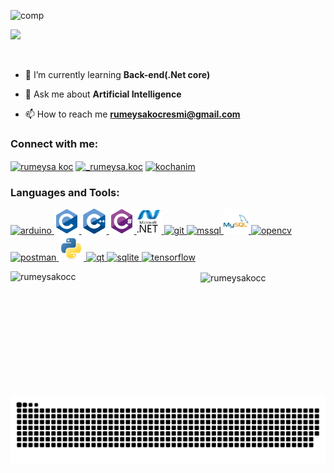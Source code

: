 ![comp](https://github.com/rumeysakocc/rumeysakocc/assets/115664157/344ed2b6-94aa-4ed1-84c9-6d3cbe80b106)

![](https://komarev.com/ghpvc/?username=rumeysakocc&color=blue)


<br>

- 🌱 I’m currently learning **Back-end(.Net core)**

- 💬 Ask me about **Artificial Intelligence**

- 📫 How to reach me **rumeysakocresmi@gmail.com**

<h3 align="left">Connect with me:</h3>
<p align="left">
<a href="https://linkedin.com/in/rumeysa-koç-79a4411b3/" target="blank"><img align="center" src="https://raw.githubusercontent.com/rahuldkjain/github-profile-readme-generator/master/src/images/icons/Social/linked-in-alt.svg" alt="rumeysa koc" height="30" width="40" /></a>
<a href="https://instagram.com/_rumeysa.koc" target="blank"><img align="center" src="https://raw.githubusercontent.com/rahuldkjain/github-profile-readme-generator/master/src/images/icons/Social/instagram.svg" alt="_rumeysa.koc" height="30" width="40" /></a>
<a href="https://discord.gg/kochanim" target="blank"><img align="center" src="https://raw.githubusercontent.com/rahuldkjain/github-profile-readme-generator/master/src/images/icons/Social/discord.svg" alt="kochanim" height="30" width="40" /></a>
</p>

<h3 align="left">Languages and Tools:</h3>
<p align="left"> <a href="https://www.arduino.cc/" target="_blank" rel="noreferrer"> <img src="https://cdn.worldvectorlogo.com/logos/arduino-1.svg" alt="arduino" width="40" height="40"/> </a> <a href="https://www.cprogramming.com/" target="_blank" rel="noreferrer"> <img src="https://raw.githubusercontent.com/devicons/devicon/master/icons/c/c-original.svg" alt="c" width="40" height="40"/> </a> <a href="https://www.w3schools.com/cpp/" target="_blank" rel="noreferrer"> <img src="https://raw.githubusercontent.com/devicons/devicon/master/icons/cplusplus/cplusplus-original.svg" alt="cplusplus" width="40" height="40"/> </a> <a href="https://www.w3schools.com/cs/" target="_blank" rel="noreferrer"> <img src="https://raw.githubusercontent.com/devicons/devicon/master/icons/csharp/csharp-original.svg" alt="csharp" width="40" height="40"/> </a> <a href="https://dotnet.microsoft.com/" target="_blank" rel="noreferrer"> <img src="https://raw.githubusercontent.com/devicons/devicon/master/icons/dot-net/dot-net-original-wordmark.svg" alt="dotnet" width="40" height="40"/> </a> <a href="https://git-scm.com/" target="_blank" rel="noreferrer"> <img src="https://www.vectorlogo.zone/logos/git-scm/git-scm-icon.svg" alt="git" width="40" height="40"/> </a> <a href="https://www.microsoft.com/en-us/sql-server" target="_blank" rel="noreferrer"> <img src="https://www.svgrepo.com/show/303229/microsoft-sql-server-logo.svg" alt="mssql" width="40" height="40"/> </a> <a href="https://www.mysql.com/" target="_blank" rel="noreferrer"> <img src="https://raw.githubusercontent.com/devicons/devicon/master/icons/mysql/mysql-original-wordmark.svg" alt="mysql" width="40" height="40"/> </a> <a href="https://opencv.org/" target="_blank" rel="noreferrer"> <img src="https://www.vectorlogo.zone/logos/opencv/opencv-icon.svg" alt="opencv" width="40" height="40"/> </a> <a href="https://postman.com" target="_blank" rel="noreferrer"> <img src="https://www.vectorlogo.zone/logos/getpostman/getpostman-icon.svg" alt="postman" width="40" height="40"/> </a> <a href="https://www.python.org" target="_blank" rel="noreferrer"> <img src="https://raw.githubusercontent.com/devicons/devicon/master/icons/python/python-original.svg" alt="python" width="40" height="40"/> </a> <a href="https://www.qt.io/" target="_blank" rel="noreferrer"> <img src="https://upload.wikimedia.org/wikipedia/commons/0/0b/Qt_logo_2016.svg" alt="qt" width="40" height="40"/> </a> <a href="https://www.sqlite.org/" target="_blank" rel="noreferrer"> <img src="https://www.vectorlogo.zone/logos/sqlite/sqlite-icon.svg" alt="sqlite" width="40" height="40"/> </a> <a href="https://www.tensorflow.org" target="_blank" rel="noreferrer"> <img src="https://www.vectorlogo.zone/logos/tensorflow/tensorflow-icon.svg" alt="tensorflow" width="40" height="40"/> </a> </p>

<p><img align="left" width="300" height="200" src="https://github-readme-stats.vercel.app/api/top-langs?username=rumeysakocc&show_icons=true&locale=en&layout=compact" alt="rumeysakocc" /></p>

<p>&nbsp;<img align="center" width="400" height="200" src="https://github-readme-stats.vercel.app/api?username=rumeysakocc&show_icons=true&locale=en" alt="rumeysakocc" /></p>

<picture>
  <source media="(prefers-color-scheme: dark)" srcset="https://raw.githubusercontent.com/rumeysakocc/rumeysakocc/output/github-contribution-grid-snake-dark.svg">
  <source media="(prefers-color-scheme: light)" srcset="https://raw.githubusercontent.com/rumeysakocc/rumeysakocc/output/github-contribution-grid-snake.svg">
  <img alt="github contribution grid snake animation" src="https://raw.githubusercontent.com/rumeysakocc/rumeysakocc/output/github-contribution-grid-snake.svg">
</picture>
